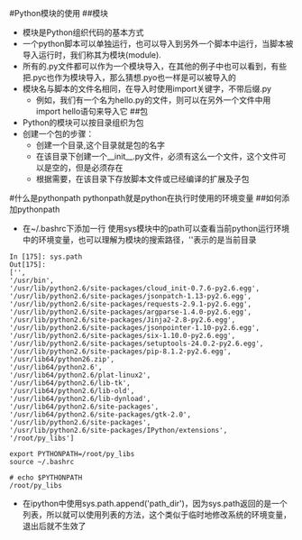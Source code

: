 #Python模块的使用
##模块
- 模块是Python组织代码的基本方式
- 一个python脚本可以单独运行，也可以导入到另外一个脚本中运行，当脚本被导入运行时，我们称其为模块(module).
- 所有的.py文件都可以作为一个模块导入，在其他的例子中也可以看到，有些把.pyc也作为模块导入，那么猜想.pyo也一样是可以被导入的
- 模块名与脚本的文件名相同，在导入时使用import关键字，不带后缀.py
	- 例如，我们有一个名为hello.py的文件，则可以在另外一个文件中用import hello语句来导入它
##包
- Python的模块可以按目录组织为包
- 创建一个包的步骤：
	- 创建一个目录,这个目录就是包的名字
	- 在该目录下创建一个__init__.py文件，必须有这么一个文件，这个文件可以是空的，但是必须存在
	- 根据需要，在该目录下存放脚本文件或已经编译的扩展及子包

#什么是pythonpath
pythonpath就是python在执行时使用的环境变量
##如何添加pythonpath
- 在~/.bashrc下添加一行
使用sys模块中的path可以查看当前python运行环境中的环境变量，也可以理解为模块的搜索路径，''表示的是当前目录
```
In [175]: sys.path
Out[175]: 
['',
'/usr/bin',
'/usr/lib/python2.6/site-packages/cloud_init-0.7.6-py2.6.egg',
'/usr/lib/python2.6/site-packages/jsonpatch-1.13-py2.6.egg',
'/usr/lib/python2.6/site-packages/requests-2.9.1-py2.6.egg',
'/usr/lib/python2.6/site-packages/argparse-1.4.0-py2.6.egg',
'/usr/lib/python2.6/site-packages/Jinja2-2.8-py2.6.egg',
'/usr/lib/python2.6/site-packages/jsonpointer-1.10-py2.6.egg',
'/usr/lib/python2.6/site-packages/six-1.10.0-py2.6.egg',
'/usr/lib/python2.6/site-packages/setuptools-24.0.2-py2.6.egg',
'/usr/lib/python2.6/site-packages/pip-8.1.2-py2.6.egg',
'/usr/lib64/python26.zip',
'/usr/lib64/python2.6',
'/usr/lib64/python2.6/plat-linux2',
'/usr/lib64/python2.6/lib-tk',
'/usr/lib64/python2.6/lib-old',
'/usr/lib64/python2.6/lib-dynload',
'/usr/lib64/python2.6/site-packages',
'/usr/lib64/python2.6/site-packages/gtk-2.0',
'/usr/lib/python2.6/site-packages',
'/usr/lib/python2.6/site-packages/IPython/extensions',
'/root/py_libs']
```
```
export PYTHONPATH=/root/py_libs
source ~/.bashrc

# echo $PYTHONPATH
/root/py_libs
```
- 在ipython中使用sys.path.append('path_dir')，因为sys.path返回的是一个列表，所以就可以使用列表的方法，这个类似于临时地修改系统的环境变量，退出后就不生效了
